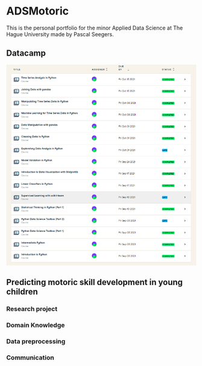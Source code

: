 # ADSMotoric
This is the personal portfolio for the minor Applied Data Science at The Hague University made by Pascal Seegers.

## Datacamp
![Datacamp assignments Pascal Seegers](/images/Datacamp_Screenshot.png)


## Predicting motoric skill development in young children
### Research project

### Domain Knowledge

### Data preprocessing

### Communication
